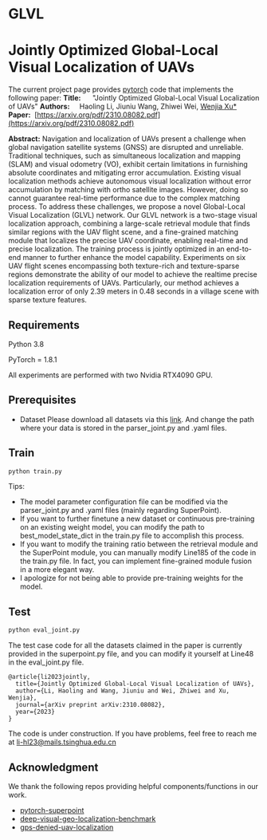 # GLVL

# Jointly Optimized Global-Local Visual Localization of UAVs

The current project page provides [pytorch](http://pytorch.org/) code that implements the following paper:
**Title:**      "Jointly Optimized Global-Local Visual Localization of UAVs"
**Authors:**     Haoling Li, Jiuniu Wang, Zhiwei Wei, [Wenjia Xu*](https://wenjia.ruantang.top/)
**Paper:**  [https://arxiv.org/pdf/2310.08082.pdf](https://arxiv.org/pdf/2310.08082.pdf)

**Abstract:**
Navigation and localization of UAVs present a challenge when global navigation satellite systems (GNSS) are disrupted and unreliable. Traditional techniques, such as simultaneous localization and mapping (SLAM) and visual odometry (VO), exhibit certain limitations in furnishing absolute coordinates and mitigating error accumulation. Existing visual localization methods achieve autonomous visual localization without error accumulation by matching with ortho satellite images. However, doing so cannot guarantee real-time performance due to the complex matching process. To address these challenges, we propose a novel Global-Local Visual Localization (GLVL) network. Our GLVL network is a two-stage visual localization approach, combining a large-scale retrieval module that finds similar regions with the UAV flight scene, and a fine-grained matching module that localizes the precise UAV coordinate, enabling real-time and precise localization. The training process is jointly optimized in an end-to-end manner to further enhance the model capability. Experiments on six UAV flight scenes encompassing both texture-rich and texture-sparse regions demonstrate the ability of our model to achieve the realtime precise localization requirements of UAVs. Particularly, our method achieves a localization error of only 2.39 meters in 0.48 seconds in a village scene with sparse texture features.

## Requirements

Python 3.8

PyTorch = 1.8.1

All experiments are performed with two Nvidia RTX4090 GPU.


## Prerequisites

-  Dataset
 Please download all datasets via this [link](https://cloud.tsinghua.edu.cn/d/cba28e0a39db4de2ba7b/). And change the path where your data is stored in the parser_joint.py and .yaml files. 

## Train
```python
python train.py
```

Tips:

- The model parameter configuration file can be modified via the parser_joint.py and .yaml files (mainly regarding SuperPoint). 
- If you want to further finetune a new dataset or continuous pre-training on an existing weight model, you can modify the path to best_model_state_dict in the train.py file to accomplish this process. 
- If you want to modify the training ratio between the retrieval module and the SuperPoint module, you can manually modify Line185 of the code in the train.py file. In fact, you can implement fine-grained module fusion in a more elegant way. 
- I apologize for not being able to provide pre-training weights for the model.

## Test

```python
python eval_joint.py
```
The test case code for all the  datasets claimed in the paper is currently provided in the superpoint.py file, and you can modify it yourself at Line48 in the eval_joint.py file.


```
@article{li2023jointly,
  title={Jointly Optimized Global-Local Visual Localization of UAVs},
  author={Li, Haoling and Wang, Jiuniu and Wei, Zhiwei and Xu, Wenjia},
  journal={arXiv preprint arXiv:2310.08082},
  year={2023}
}
```

The code is under construction. If you have problems, feel free to reach me at [li-hl23@mails.tsinghua.edu.cn](mailto:li-hl23@mails.tsinghua.edu.cn)

## Acknowledgment

We thank the following repos providing helpful components/functions in our work.

-  [pytorch-superpoint](https://github.com/eric-yyjau/pytorch-superpoint) 
-  [deep-visual-geo-localization-benchmark](https://github.com/gmberton/deep-visual-geo-localization-benchmark) 
-  [gps-denied-uav-localization](https://github.com/hmgoforth/gps-denied-uav-localization) 
